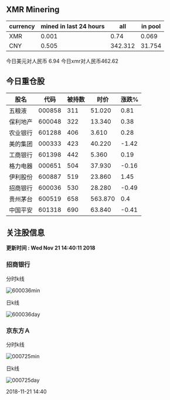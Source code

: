 ## XMR Minering

|currency|mined in last 24 hours|all|in pool|
|---|---|---|---|
|XMR|0.001|0.74|0.069|
|CNY|0.505|342.312|31.754|

今日美元对人民币 6.94	今日xmr对人民币462.62


## 今日重仓股 

|股名|代码|被持数|时价|涨跌%|
|---|---|---|---|---|
|五粮液|000858|311|51.020|0.81|
|保利地产|600048|322|13.340|0.38|
|农业银行|601288|406|3.610|0.28|
|美的集团|000333|423|40.220|-1.42|
|工商银行|601398|442|5.360|0.19|
|格力电器|000651|504|37.930|-0.16|
|伊利股份|600887|519|23.860|1.45|
|招商银行|600036|530|28.280|-0.49|
|贵州茅台|600519|658|563.870|0.4|
|中国平安|601318|690|63.840|-0.41|

## 关注股信息
**更新时间 : Wed Nov 21 14:40:11 2018**
### 招商银行 
分时k线

![600036min](http://image.sinajs.cn/newchart/min/n/sh600036.gif)

日k线

![600036day](http://image.sinajs.cn/newchart/daily/n/sh600036.gif)

### 京东方Ａ 
分时k线

![000725min](http://image.sinajs.cn/newchart/min/n/sz000725.gif)

日k线

![000725day](http://image.sinajs.cn/newchart/daily/n/sz000725.gif)

2018-11-21 14:40